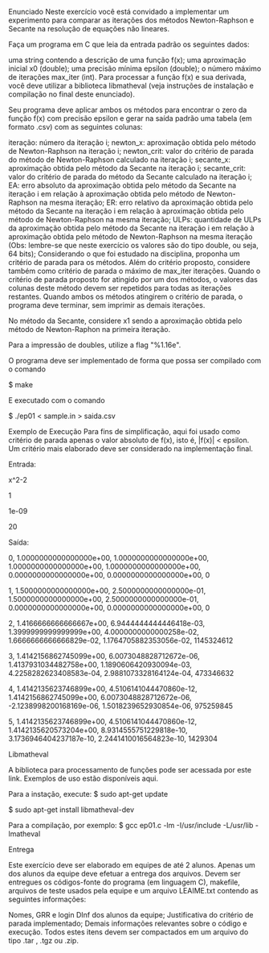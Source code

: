 Enunciado
Neste exercício você está convidado a implementar um experimento para comparar as iterações dos métodos Newton-Raphson e Secante na resolução de equações não lineares.

Faça um programa em C que leia da entrada padrão os seguintes dados:

uma string contendo a descrição de uma função f(x);
uma aproximação inicial x0 (double);
uma precisão mínima epsilon (double);
o número máximo de iterações max_iter (int).
Para processar a função f(x) e sua derivada, você deve utilizar a biblioteca libmatheval (veja instruções de instalação e compilação no final deste enunciado).

Seu programa deve aplicar ambos os métodos para encontrar o zero da função f(x) com precisão epsilon e gerar na saída padrão uma tabela (em formato .csv) com as seguintes colunas:

iteração: número da iteração i;
newton_x: aproximação obtida pelo método de Newton-Raphson na iteração i;
newton_crit: valor do critério de parada do método de Newton-Raphson calculado na iteração i;
secante_x: aproximação obtida pelo método da Secante na iteração i;
secante_crit: valor do critério de parada do método da Secante calculado na iteração i;
EA: erro absoluto da aproximação obtida pelo método da Secante na iteração i em relação à aproximação obtida pelo método de Newton-Raphson na mesma iteração;
ER: erro relativo da aproximação obtida pelo método da Secante na iteração i em relação à aproximação obtida pelo método de Newton-Raphson na mesma iteração;
ULPs: quantidade de ULPs da aproximação obtida pelo método da Secante na iteração i em relação à aproximação obtida pelo método de Newton-Raphson na mesma iteração (Obs: lembre-se que neste exercício os valores são do tipo double, ou seja, 64 bits);
Considerando o que foi estudado na disciplina, proponha um critério de parada para os métodos. Além do critério proposto, considere também como critério de parada o máximo de max_iter iterações. Quando o critério de parada proposto for atingido por um dos métodos, o valores das colunas deste método devem ser repetidos para todas as iterações restantes. Quando ambos os métodos atingirem o critério de parada, o programa deve terminar, sem imprimir as demais iterações.

 

No método da Secante, considere x1 sendo a aproximação obtida pelo método de Newton-Raphon na primeira iteração.

 

Para a impressão de doubles, utilize a flag "%1.16e".

 

O programa deve ser implementado de forma que possa ser compilado com o comando

$ make

E executado com o comando

$ ./ep01 < sample.in > saida.csv

 

Exemplo de Execução
Para fins de simplificação, aqui foi usado como critério de parada apenas o valor absoluto de f(x), isto é, |f(x)| < epsilon. Um critério mais elaborado deve ser considerado na implementação final.

Entrada:

x^2-2

1

1e-09

20

Saída:

0, 1.0000000000000000e+00, 1.0000000000000000e+00, 1.0000000000000000e+00, 1.0000000000000000e+00, 0.0000000000000000e+00, 0.0000000000000000e+00, 0

1, 1.5000000000000000e+00, 2.5000000000000000e-01, 1.5000000000000000e+00, 2.5000000000000000e-01, 0.0000000000000000e+00, 0.0000000000000000e+00, 0

2, 1.4166666666666667e+00, 6.9444444444446418e-03, 1.3999999999999999e+00, 4.0000000000000258e-02, 1.6666666666666829e-02, 1.1764705882353056e-02, 1145324612

3, 1.4142156862745099e+00, 6.0073048828712672e-06, 1.4137931034482758e+00, 1.1890606420930094e-03, 4.2258282623408583e-04, 2.9881073328164124e-04, 473346632

4, 1.4142135623746899e+00, 4.5106141044470860e-12, 1.4142156862745099e+00, 6.0073048828712672e-06, -2.1238998200168169e-06, 1.5018239652930854e-06, 975259845

5, 1.4142135623746899e+00, 4.5106141044470860e-12, 1.4142135620573204e+00, 8.9314555751229818e-10, 3.1736946404237187e-10, 2.2441410016564823e-10, 1429304

 

Libmatheval
 

A biblioteca para processamento de funções pode ser acessada por este link. Exemplos de uso estão disponíveis aqui.

Para a instação, execute:
$ sudo apt-get update

$ sudo apt-get install libmatheval-dev

Para a compilação, por exemplo:
$ gcc ep01.c -lm -I/usr/include -L/usr/lib -lmatheval

 

Entrega
 

Este exercício deve ser elaborado em equipes de até 2 alunos. Apenas um dos alunos da equipe deve efetuar a entrega dos arquivos. Devem ser entregues os códigos-fonte do programa (em linguagem C), makefile, arquivos de teste usados pela equipe e um arquivo LEAIME.txt contendo as seguintes informações:

Nomes, GRR e login DInf dos alunos da equipe;
Justificativa do critério de parada implementado;
Demais informações relevantes sobre o código e execução.
Todos estes itens devem ser compactados em um arquivo do tipo .tar , .tgz ou .zip.